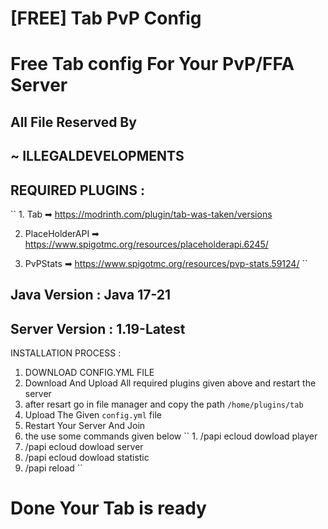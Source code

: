 # [FREE] Tab PvP Config
# Free Tab config For Your PvP/FFA Server
## All File Reserved By 
## ~ ILLEGALDEVELOPMENTS

## REQUIRED PLUGINS :
`` 1. Tab ➡ https://modrinth.com/plugin/tab-was-taken/versions

2. PlaceHolderAPI ➡ https://www.spigotmc.org/resources/placeholderapi.6245/

3. PvPStats ➡ https://www.spigotmc.org/resources/pvp-stats.59124/ ``

## Java Version : Java 17-21
## Server Version : 1.19-Latest

INSTALLATION PROCESS :
1. DOWNLOAD CONFIG.YML FILE
2. Download And Upload All required plugins given above and restart the server
3. after resart go in file manager and copy the path
``/home/plugins/tab``
4. Upload The Given ``config.yml`` file
5. Restart Your Server And Join
6. the use some commands given below
`` 1. /papi ecloud dowload player
2. /papi ecloud dowload server
3. /papi ecloud dowload statistic
4. /papi reload ``
# Done Your Tab is ready

